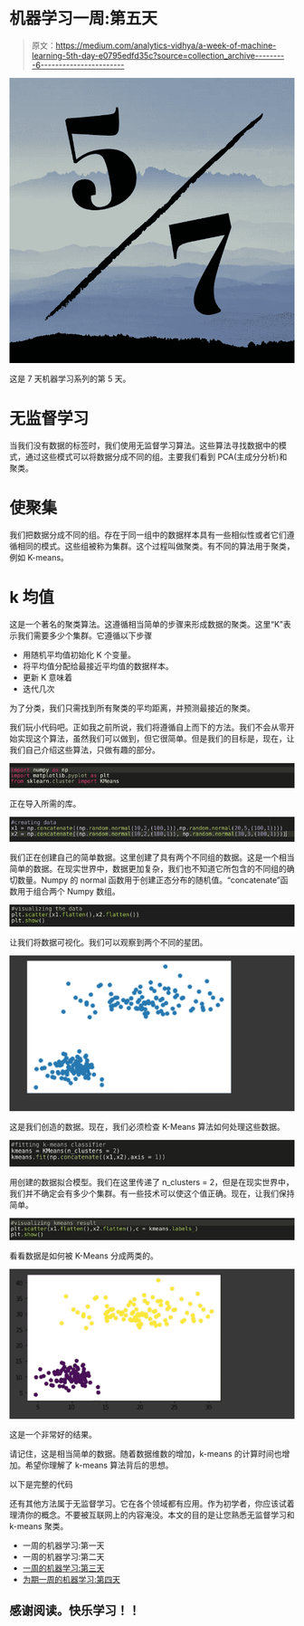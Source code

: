 # 机器学习一周:第五天

> 原文：<https://medium.com/analytics-vidhya/a-week-of-machine-learning-5th-day-e0795edfd35c?source=collection_archive---------6----------------------->

![](img/aecd541f7ce3fc5fe4336b163eeb836c.png)

这是 7 天机器学习系列的第 5 天。

# 无监督学习

当我们没有数据的标签时，我们使用无监督学习算法。这些算法寻找数据中的模式，通过这些模式可以将数据分成不同的组。主要我们看到 PCA(主成分分析)和聚类。

# 使聚集

我们把数据分成不同的组。存在于同一组中的数据样本具有一些相似性或者它们遵循相同的模式。这些组被称为集群。这个过程叫做聚类。有不同的算法用于聚类，例如 K-means。

# k 均值

这是一个著名的聚类算法。这遵循相当简单的步骤来形成数据的聚类。这里“K”表示我们需要多少个集群。它遵循以下步骤

*   用随机平均值初始化 K 个变量。
*   将平均值分配给最接近平均值的数据样本。
*   更新 K 意味着
*   迭代几次

为了分类，我们只需找到所有聚类的平均距离，并预测最接近的聚类。

我们玩小代码吧。正如我之前所说，我们将遵循自上而下的方法。我们不会从零开始实现这个算法，虽然我们可以做到，但它很简单。但是我们的目标是，现在，让我们自己介绍这些算法，只做有趣的部分。

![](img/386e92cd2e00130db02e9b7e1d37c2a0.png)

正在导入所需的库。

![](img/1e56081f45f4de19618555f4dd66504d.png)

我们正在创建自己的简单数据。这里创建了具有两个不同组的数据。这是一个相当简单的数据。在现实世界中，数据更加复杂，我们也不知道它所包含的不同组的确切数量。Numpy 的 normal 函数用于创建正态分布的随机值。“concatenate”函数用于组合两个 Numpy 数组。

![](img/46fec2750b8744a9b6ecf5192c8f94dc.png)

让我们将数据可视化。我们可以观察到两个不同的星团。

![](img/caf3ce5945ca2685c83f2e1ea12c5017.png)

这是我们创造的数据。现在，我们必须检查 K-Means 算法如何处理这些数据。

![](img/8c4aedd5923779524f405ce8843e9586.png)

用创建的数据拟合模型。我们在这里传递了 n_clusters = 2，但是在现实世界中，我们并不确定会有多少个集群。有一些技术可以使这个值正确。现在，让我们保持简单。

![](img/66211d456d3899493d09bd0fef1447e5.png)

看看数据是如何被 K-Means 分成两类的。

![](img/d223b24705d83e29ca6867e54736b4c9.png)

这是一个非常好的结果。

请记住，这是相当简单的数据。随着数据维数的增加，k-means 的计算时间也增加。希望你理解了 k-means 算法背后的思想。

以下是完整的代码

还有其他方法属于无监督学习。它在各个领域都有应用。作为初学者，你应该试着理清你的概念。不要被互联网上的内容淹没。本文的目的是让您熟悉无监督学习和 k-means 聚类。

*   一周的机器学习:第一天
*   一周的机器学习:第二天
*   [一周的机器学习:第三天](/analytics-vidhya/a-week-of-machine-learning-3rd-day-13843fda63c3)
*   [为期一周的机器学习:第四天](/analytics-vidhya/a-week-of-machine-learning-4th-day-599e53032c97)

## 感谢阅读。快乐学习！！